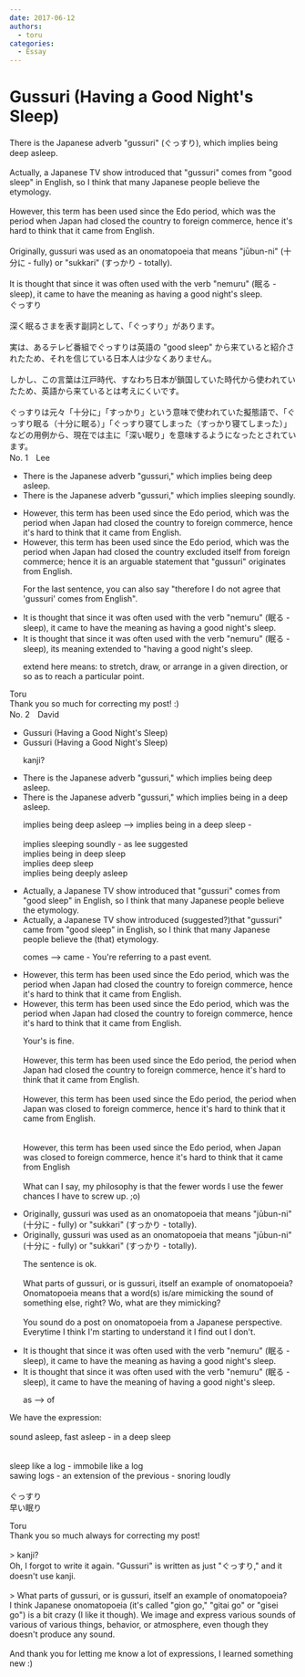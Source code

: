 ```yaml
---
date: 2017-06-12
authors:
  - toru
categories:
  - Essay
---
```


<h1 id="subject_show">Gussuri (Having a Good Night's Sleep)</h1>
<div class="date" hidden>Jun 12, 2017 18:31</div>
<div id="post"><div id="body_show_ori">
There is the Japanese adverb "gussuri" (ぐっすり), which implies being deep asleep.<br/><br/>Actually, a Japanese TV show introduced that "gussuri" comes from "good sleep" in English, so I think that many Japanese people believe the etymology.<br/><br/>However, this term has been used since the Edo period, which was the period when Japan had closed the country to foreign commerce, hence it's hard to think that it came from English.<br/><br/>Originally, gussuri was used as an onomatopoeia that means "jūbun-ni" (十分に - fully) or "sukkari" (すっかり - totally).<br/><br/>It is thought that since it was often used with the verb "nemuru" (眠る - sleep), it came to have the meaning as having a good night's sleep.
</div></div>

<!-- more -->

<div id="post_ja"><div id="body_show_mo">
ぐっすり<br/><br/>深く眠るさまを表す副詞として、「ぐっすり」があります。<br/><br/>実は、あるテレビ番組でぐっすりは英語の "good sleep" から来ていると紹介されたため、それを信じている日本人は少なくありません。<br/><br/>しかし、この言葉は江戸時代、すなわち日本が鎖国していた時代から使われていたため、英語から来ているとは考えにくいです。<br/><br/>ぐっすりは元々「十分に」「すっかり」という意味で使われていた擬態語で、「ぐっすり眠る（十分に眠る）」「ぐっすり寝てしまった（すっかり寝てしまった）」などの用例から、現在では主に「深い眠り」を意味するようになったとされています。
</div></div>
<div id="block"><div class="first_name"> No. 1　<span class="just_name">Lee</span></div><div id="block2">
<ul class="correction_field">
<li class="incorrect">There is the Japanese adverb "gussuri," which implies being deep asleep.</li>
<li class="corrected correct">
There is the Japanese adverb "gussuri," which implies <span class="f_blue">sleeping soundly</span>.
</li>
</ul>
<ul class="correction_field">
<li class="incorrect">However, this term has been used since the Edo period, which was the period when Japan had closed the country to foreign commerce, hence it's hard to think that it came from English.</li>
<li class="corrected correct">
However, this term has been used since the Edo period, <span class="sline">which was the period </span>when <span class="sline">Japan had closed</span> the country <span class="f_blue">excluded itself from</span> foreign commerce; hence it is <span class="f_blue">an arguable statement </span>that "gussuri" <span class="f_blue">originates</span> from English.
<p class="correction_comment">For the last sentence, you can also say "therefore I do not agree that 'gussuri' comes from English".</p>
</li>
</ul>
<ul class="correction_field">
<li class="incorrect">It is thought that since it was often used with the verb "nemuru" (眠る - sleep), it came to have the meaning as having a good night's sleep.</li>
<li class="corrected correct">
It is thought that since it was often used with the verb "nemuru" (眠る - sleep), its meaning<span class="f_blue"> extended to</span> "having a good night's sleep.
<p class="correction_comment">extend here means: to stretch, draw, or arrange in a given direction, or so as to reach a particular point.</p>
</li>
</ul>
</div><div class="name"><span class="just_name">Toru</span><br>
Thank you so much for correcting my post! :)
</div>
</div>
<div id="block"><div class="first_name"> No. 2　<span class="just_name">David</span></div><div id="block2">
<ul class="correction_field">
<li class="incorrect">Gussuri (Having a Good Night's Sleep)</li>
<li class="corrected correct">
Gussuri (Having a Good Night's Sleep)
<p class="correction_comment">kanji?</p>
</li>
</ul>
<ul class="correction_field">
<li class="incorrect">There is the Japanese adverb "gussuri," which implies being deep asleep.</li>
<li class="corrected correct">
There is the Japanese adverb "gussuri," which implies being in a deep asleep.
<p class="correction_comment">implies being deep asleep --&gt; implies being in a deep sleep - <br/><br/>implies sleeping soundly - as lee suggested<br/>implies being in deep sleep<br/>implies deep sleep<br/>implies being deeply asleep</p>
</li>
</ul>
<ul class="correction_field">
<li class="incorrect">Actually, a Japanese TV show introduced that "gussuri" comes from "good sleep" in English, so I think that many Japanese people believe the etymology.</li>
<li class="corrected correct">
Actually, a Japanese TV show introduced (suggested?)that "gussuri" came from "good sleep" in English, so I think that many Japanese people believe the (that) etymology.
<p class="correction_comment">comes --&gt; came - You're referring to a past event.</p>
</li>
</ul>
<ul class="correction_field">
<li class="incorrect">However, this term has been used since the Edo period, which was the period when Japan had closed the country to foreign commerce, hence it's hard to think that it came from English.</li>
<li class="corrected correct">
However, this term has been used since the Edo period, which was the period when Japan had closed the country to foreign commerce, hence it's hard to think that it came from English.
<p class="correction_comment">Your's is fine. <br/><br/>However, this term has been used since the Edo period, the period when Japan had closed the country to foreign commerce, hence it's hard to think that it came from English.<br/><br/>However, this term has been used since the Edo period, the period when Japan was closed to foreign commerce, hence it's hard to think that it came from English.<br/><br/><br/>However, this term has been used since the Edo period, when Japan was closed to foreign commerce, hence it's hard to think that it came from English<br/><br/>What can I say, my philosophy is that the fewer words I use the fewer chances I have to screw up. ;o)</p>
</li>
</ul>
<ul class="correction_field">
<li class="incorrect">Originally, gussuri was used as an onomatopoeia that means "jūbun-ni" (十分に - fully) or "sukkari" (すっかり - totally).</li>
<li class="corrected correct">
Originally, gussuri was used as an onomatopoeia that means "jūbun-ni" (十分に - fully) or "sukkari" (すっかり - totally).
<p class="correction_comment">The sentence is ok.<br/><br/>What parts of gussuri, or is gussuri, itself an example of onomatopoeia? Onomatopoeia means that a word(s) is/are mimicking the sound of something else, right? Wo, what are they mimicking?<br/><br/>You sound do a post on onomatopoeia from a Japanese perspective. Everytime I think I'm starting to understand it I find out I don't.</p>
</li>
</ul>
<ul class="correction_field">
<li class="incorrect">It is thought that since it was often used with the verb "nemuru" (眠る - sleep), it came to have the meaning as having a good night's sleep.</li>
<li class="corrected correct">
It is thought that since it was often used with the verb "nemuru" (眠る - sleep), it came to have the meaning of having a good night's sleep.
<p class="correction_comment">as --&gt; of</p>
</li>
</ul>
<p class="comment_small">
 We have the expression:
 <br/>
 <br/>
 sound asleep, fast asleep - in a deep sleep
 <br/>
 <br/>
 <br/>
 sleep like a log - immobile like a log
 <br/>
 sawing logs - an extension of the previous - snoring loudly
 <br/>
 <br/>
 ぐっすり
 <br/>
 早い眠り
 <br/>
</p>

</div><div class="name"><span class="just_name">Toru</span><br>
Thank you so much always for correcting my post!<br/><br/>&gt; kanji?<br/>Oh, I forgot to write it again. "Gussuri" is written as just "ぐっすり," and it doesn't use kanji.<br/><br/>&gt; What parts of gussuri, or is gussuri, itself an example of onomatopoeia? <br/>I think Japanese onomatopoeia (it's called "gion go," "gitai go" or "gisei go") is a bit crazy (I like it though). We image and express various sounds of various of various things, behavior, or atmosphere, even though they doesn't produce any sound.<br/><br/>And thank you for letting me know a lot of expressions, I learned something new :)
</div>
</div>
